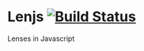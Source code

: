 Lenjs [![Build Status](https://travis-ci.org/Blackrush/lenjs.svg?branch=master)](https://travis-ci.org/Blackrush/lenjs)
=====

Lenses in Javascript
